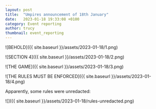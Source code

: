 ```yaml
---
layout: post
title:  "Umpires announcement of 18th January"
date:   2023-01-18 19:33:08 +0100
category: Event reporting
author: trucy
thumbnail: event_reporting
---
```


![BEHOLD]({{ site.baseurl }}/assets/2023-01-18/1.png)

![SECTION 4]({{ site.baseurl }}/assets/2023-01-18/2.png)

![THE GAME]({{ site.baseurl }}/assets/2023-01-18/3.png)

![THE RULES MUST BE ENFORCED]({{ site.baseurl }}/assets/2023-01-18/4.png)

Apparently, some rules were unredacted:

![]({{ site.baseurl  }}/assets/2023-01-18/rules-unredacted.png)
